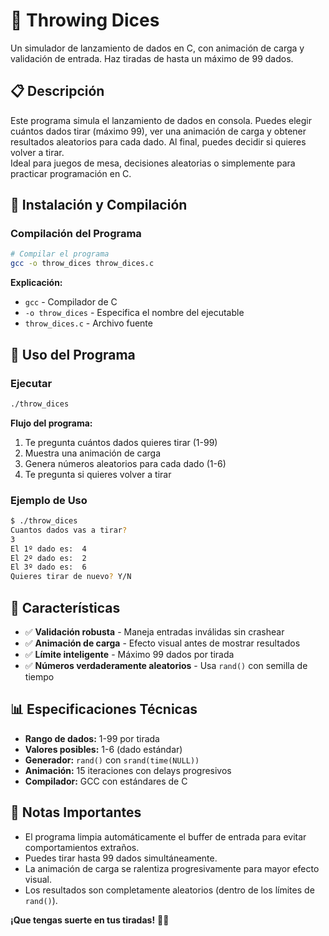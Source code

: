# 🎲 Throwing Dices

Un simulador de lanzamiento de dados en C, con animación de carga y validación de entrada.
Haz tiradas de hasta un máximo de 99 dados.

## 📋 Descripción

Este programa simula el lanzamiento de dados en consola. Puedes elegir cuántos dados tirar (máximo 99), ver una animación de carga y obtener resultados aleatorios para cada dado. Al final, puedes decidir si quieres volver a tirar.  
Ideal para juegos de mesa, decisiones aleatorias o simplemente para practicar programación en C.

## 🔧 Instalación y Compilación

### Compilación del Programa
```bash
# Compilar el programa
gcc -o throw_dices throw_dices.c
```

**Explicación:**
- `gcc` - Compilador de C
- `-o throw_dices` - Especifica el nombre del ejecutable
- `throw_dices.c` - Archivo fuente

## 🚀 Uso del Programa

### Ejecutar
```bash
./throw_dices
```

**Flujo del programa:**
1. Te pregunta cuántos dados quieres tirar (1-99)
2. Muestra una animación de carga
3. Genera números aleatorios para cada dado (1-6)
4. Te pregunta si quieres volver a tirar

### Ejemplo de Uso
```bash
$ ./throw_dices
Cuantos dados vas a tirar?
3
El 1º dado es:  4
El 2º dado es:  2
El 3º dado es:  6
Quieres tirar de nuevo? Y/N
```

## 🎨 Características

- ✅ **Validación robusta** - Maneja entradas inválidas sin crashear
- ✅ **Animación de carga** - Efecto visual antes de mostrar resultados
- ✅ **Límite inteligente** - Máximo 99 dados por tirada
- ✅ **Números verdaderamente aleatorios** - Usa `rand()` con semilla de tiempo

## 📊 Especificaciones Técnicas

- **Rango de dados:** 1-99 por tirada
- **Valores posibles:** 1-6 (dado estándar)
- **Generador:** `rand()` con `srand(time(NULL))`
- **Animación:** 15 iteraciones con delays progresivos
- **Compilador:** GCC con estándares de C


## 📝 Notas Importantes

- El programa limpia automáticamente el buffer de entrada para evitar comportamientos extraños.
- Puedes tirar hasta 99 dados simultáneamente.
- La animación de carga se ralentiza progresivamente para mayor efecto visual.
- Los resultados son completamente aleatorios (dentro de los límites de `rand()`).

**¡Que tengas suerte en tus tiradas!** 🎲🍀